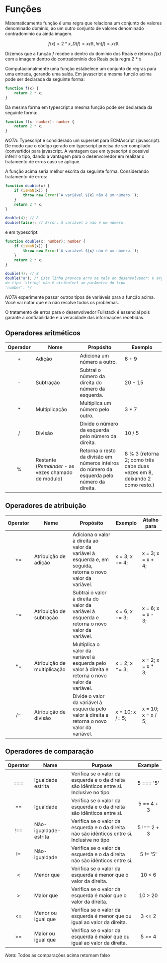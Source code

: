 # Funções

Matematicamente função é uma regra que relaciona um conjunto de
valores denominado domínio, ao um outro conjunto de valores denominado contradomínio ou ainda imagem.

```math
f(x) = 2 * x, D(f) = {x \epsilon \mathbb{R} }, Im(f) = {x \epsilon \mathbb{R}}
```

Dizemos que a função _f_ recebe x dentro do domínio dos Reais e retorna _f(x)_ com a imagem dentro do contradomínio dos Reais pela regra _2 \* x_

Computacionalmente uma função estabelece um conjunto de regras para uma entrada, gerando uma saída.
Em javascript a mesma função acima pode ser declarada da seguinte forma:

```javascript
function f(x) {
    return 2 * x;
}
```

Da mesma forma em typescript a mesma função pode ser declarada da seguinte forma:

```typescript
function f(x: number): number {
    return 2 * x;
}
```

_NOTA_: Typescript é considerado um superset para ECMAscript
(javascript). De modo que o código gerado em typescript precisa
de ser compilado (convertido) para javascript. A vantagem que
em typescript é possível inferir o tipo, dando a vantagem para
o desenvolvedor em realizar o tratamento de erros caso se
aplique.

A função acima seria melhor escrita da seguinte forma. Considerando tratamento de erros:

```javascript
function double(x) {
    if (isNaN(x)) {
        throw new Error(`A variável ${x} não é um número.`);
    }
    return 2 * x;
}

double(4); // 8
double(false); // Error: A variável a não é um número.
```

e em typescript:

```typescript
function double(x: number): number {
    if (isNaN(x)) {
        throw new Error(`A variável ${x} não é um número.`);
    }
    return 2 * x;
}

double(4); // 8
double("a"); /* Esta linha provoca erro na tela do desenvolvedor: O argumento
do tipo 'string' não é atribuível ao parâmetro do tipo
'number'. */
```

_NOTA_ experimente passar outros tipos de variáveis para a função acima. Você vai notar que ela não resolve todos os problemas.

O tratamento de erros para o desenvolvedor Fullstack é essencial
pois garante a confiabilidade e a veracidade das informações recebidas.

## Operadores aritméticos

| Operador | Nome                                                | Propósito                                                                                    | Exemplo                                                                   |
| :------: | --------------------------------------------------- | -------------------------------------------------------------------------------------------- | ------------------------------------------------------------------------- |
|    +     | Adição                                              | Adiciona um número a outro.                                                                  | 6 + 9                                                                     |
|    -     | Subtração                                           | Subtrai o número da direita do número da esquerda.                                           | 20 - 15                                                                   |
|    \*    | Multiplicação                                       | Multiplica um número pelo outro.                                                             | 3 \* 7                                                                    |
|    /     | Divisão                                             | Divide o número da esquerda pelo número da direita.                                          | 10 / 5                                                                    |
|    %     | Restante (_Remainder_ - as vezes chamado de modulo) | Retorna o resto da divisão em números inteiros do número da esquerda pelo número da direita. | 8 % 3 (retorna 2; como três cabe duas vezes em 8, deixando 2 como resto.) |

## Operadores de atribuição

| Operator | Name                        | Propósito                                                                                                   | Exemplo         | Atalho para        |
| :------: | --------------------------- | ----------------------------------------------------------------------------------------------------------- | --------------- | ------------------ |
|    +=    | Atribuição de adição        | Adiciona o valor à direita ao valor da variável à esquerda e, em seguida, retorna o novo valor da variável. | x = 3; x += 4;  | x = 3; x = x + 4;  |
|    -=    | Atribuição de subtração     | Subtrai o valor à direita do valor da variável à esquerda e retorna o novo valor da variável.               | x = 6; x -= 3;  | x = 6; x = x - 3;  |
|   \*=    | Atribuição de multiplicação | Multiplica o valor da variável à esquerda pelo valor à direita e retorna o novo valor da variável.          | x = 2; x \*= 3; | x = 2; x = x \* 3; |
|    /=    | Atribuição de divisão       | Divide o valor da variável à esquerda pelo valor à direita e retorna o novo valor da variável.              | x = 10; x /= 5; | x = 10; x = x / 5; |

## Operadores de comparação

| Operator | Name                  | Purpose                                                                                      |   Example   |
| :------: | --------------------- | -------------------------------------------------------------------------------------------- | :---------: |
|   ===    | Igualdade estrita     | Verifica se o valor da esquerda e o da direita são idênticos entre si. Inclusive no tipo     |  5 === '5'  |
|    ==    | Igualdade             | Verifica se o valor da esquerda e o da direita são idênticos entre si.                       | 5 == 4 + 3  |
|   !==    | Não-igualdade-estrita | Verifica se o valor da esquerda e o da direita não são idênticos entre si. Inclusive no tipo | 5 !== 2 + 3 |
|    !=    | Não-igualdade         | Verifica se o valor da esquerda e o da direita não são idênticos entre si.                   |  5 != '5'   |
|    <     | Menor que             | Verifica se o valor da esquerda é menor que o valor da direita.                              |   10 < 6    |
|    >     | Maior que             | Verifica se o valor da esquerda é maior que o valor da direita.                              |   10 > 20   |
|    <=    | Menor ou igual que    | Verifica se o valor da esquerda é menor que ou igual ao valor da direita.                    |   3 <= 2    |
|    >=    | Maior ou igual que    | Verifica se o valor da esquerda é maior que ou igual ao valor da direita.                    |   5 >= 4    |

_Nota_: Todos as comparações acima retornam falso
